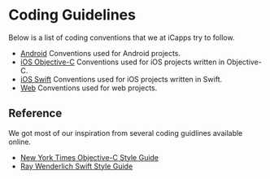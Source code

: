 # Coding Guidelines

Below is a list of coding conventions that we at iCapps try to follow.

- [Android](android-guidelines.md) Conventions used for Android projects.
- [iOS Objective-C](ios-objective-c-guidelines.md) Conventions used for iOS projects written in Objective-C.
- [iOS Swift](ios-swift-guidelines.md) Conventions used for iOS projects written in Swift.
- [Web](web-guidelines.md) Conventions used for web projects.

## Reference

We got most of our inspiration from several coding guidlines available online.

- [New York Times Objective-C Style Guide](https://github.com/NYTimes/objective-c-style-guide)
- [Ray Wenderlich Swift Style Guide](https://github.com/raywenderlich/swift-style-guide)
